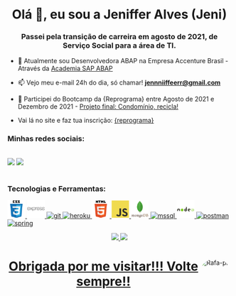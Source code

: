 <h1 align="center">Olá 👋, eu sou a Jeniffer Alves (Jeni)</h1>
<h3 align="center">Passei pela transição de carreira em agosto de 2021, de Serviço Social para a área de TI.</h3>

- 🔭 Atualmente sou Desenvolvedora ABAP na Empresa Accenture Brasil - Através da [Academia SAP ABAP](https://www.linkedin.com/company/accenturebrasil/)

- 📫 Vejo meu e-mail 24h do dia, só chamar! **jennniiffeerr@gmail.com**

- 🔭 Participei do Bootcamp da {Reprograma} entre Agosto de 2021 e Dezembro de 2021 - [Projeto final: Condomínio, recicla!](https://github.com/Jhenial/Projeto_Final_Condominio_Recicla.git) 
- Vai lá no site e faz tua inscrição: [{reprograma}](https://reprograma.com.br/) 

<h3 align="left">Minhas redes sociais:</h3>
<br>

  <div>
    <a href="https://www.linkedin.com/in/jeniffer-a-472230107//" target="_blank"><img src="https://img.shields.io/badge/-LinkedIn-%230077B5?style=for-the-badge&logo=linkedin&logoColor=white" target="_blank"></a>  
   <a href="https://www.instagram.com/sesonaeducacao/" target="_blank"><img src="https://img.shields.io/badge/-Instagram-%23E4405F?style=for-the-badge&logo=instagram&logoColor=white" target="_blank"></a>
 </div>
  

<br>

<h3 align="left">Tecnologias e Ferramentas:</h3>
<p align="left"> <a href="https://www.w3schools.com/css/" target="_blank" rel="noreferrer"> <img src="https://raw.githubusercontent.com/devicons/devicon/master/icons/css3/css3-original-wordmark.svg" alt="css3" width="40" height="40"/> </a> <a href="https://expressjs.com" target="_blank" rel="noreferrer"> <img src="https://raw.githubusercontent.com/devicons/devicon/master/icons/express/express-original-wordmark.svg" alt="express" width="40" height="40"/> </a> <a href="https://git-scm.com/" target="_blank" rel="noreferrer"> <img src="https://www.vectorlogo.zone/logos/git-scm/git-scm-icon.svg" alt="git" width="40" height="40"/> </a> <a href="https://heroku.com" target="_blank" rel="noreferrer"> <img src="https://www.vectorlogo.zone/logos/heroku/heroku-icon.svg" alt="heroku" width="40" height="40"/> </a> <a href="https://www.w3.org/html/" target="_blank" rel="noreferrer"> <img src="https://raw.githubusercontent.com/devicons/devicon/master/icons/html5/html5-original-wordmark.svg" alt="html5" width="40" height="40"/> </a> <a href="https://developer.mozilla.org/en-US/docs/Web/JavaScript" target="_blank" rel="noreferrer"> <img src="https://raw.githubusercontent.com/devicons/devicon/master/icons/javascript/javascript-original.svg" alt="javascript" width="40" height="40"/> </a> <a href="https://www.mongodb.com/" target="_blank" rel="noreferrer"> <img src="https://raw.githubusercontent.com/devicons/devicon/master/icons/mongodb/mongodb-original-wordmark.svg" alt="mongodb" width="40" height="40"/> </a> <a href="https://www.microsoft.com/en-us/sql-server" target="_blank" rel="noreferrer"> <img src="https://www.svgrepo.com/show/303229/microsoft-sql-server-logo.svg" alt="mssql" width="40" height="40"/> </a> <a href="https://nodejs.org" target="_blank" rel="noreferrer"> <img src="https://raw.githubusercontent.com/devicons/devicon/master/icons/nodejs/nodejs-original-wordmark.svg" alt="nodejs" width="40" height="40"/> </a> <a href="https://postman.com" target="_blank" rel="noreferrer"> <img src="https://www.vectorlogo.zone/logos/getpostman/getpostman-icon.svg" alt="postman" width="40" height="40"/> </a> <a href="https://spring.io/" target="_blank" rel="noreferrer"> <img src="https://www.vectorlogo.zone/logos/springio/springio-icon.svg" alt="spring" width="40" height="40"/> </a> </p>



<div align="center">
  <a href="https:https://github.com/Jhenial">
  <img height="180em" src="https://github-readme-stats.vercel.app/api?username=jhenial&show_icons=true&theme=dracula&include_all_commits=true&count_private=true"/>
  <img height="180em" src="https://github-readme-stats.vercel.app/api/top-langs/?username=jhenial&layout=compact&langs_count=7&theme=dracula"/>
</div>
  
  
  <img align="right" alt="Rafa-pic" height="150" style="border-radius:50px;" src="https://i.picasion.com/pic91/7f7d13bdff3130c98e88b3255b48e12a.gif">
  
  <h1 align="center">Obrigada por me visitar!!! Volte sempre!!</h1>   
